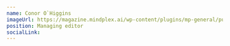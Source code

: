 ```yaml
---
name: Conor O`Higgins
imageUrl: https://magazine.mindplex.ai/wp-content/plugins/mp-general/public/assets/authors/conor.png
position: Managing editor
socialLink:
---
```


